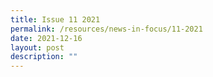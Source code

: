 ```yaml
---
title: Issue 11 2021
permalink: /resources/news-in-focus/11-2021
date: 2021-12-16
layout: post
description: ""
---
```

